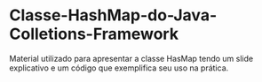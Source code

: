 # Classe-HashMap-do-Java-Colletions-Framework
 Material utilizado para apresentar a classe HasMap tendo um slide explicativo e um código que exemplifica seu uso na prática.
